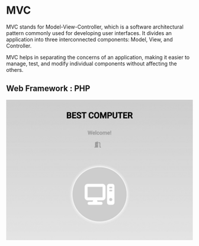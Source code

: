 # MVC

MVC stands for Model-View-Controller, which is a software architectural pattern commonly used for developing user interfaces. It divides an application into three interconnected components: Model, View, and Controller.

MVC helps in separating the concerns of an application, making it easier to manage, test, and modify individual components without affecting the others.

## Web Framework : PHP

<img src="https://github.com/Moonheeui/MVC/blob/6bd4eee8cc48c38fb45926faad3756f84302347e/images/awp-mvc.jpg">
